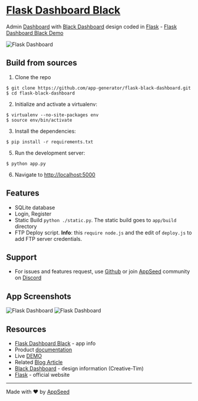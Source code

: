 ﻿# [Flask Dashboard Black](https://appseed.us/admin-dashboards/flask-dashboard-black)

Admin [Dashboard](https://en.wikipedia.org/wiki/Dashboard_(business)) with [Black Dashboard](https://www.creative-tim.com/product/black-dashboard) design coded in [Flask](http://flask.pocoo.org/) - [Flask Dashboard Black Demo](https://flask-black-dashboard.appseed.us/)

![Flask Dashboard](https://github.com/app-generator/flask-black-dashboard/blob/master/screenshots/flask-black-dashboard-intro.gif)

## Build from sources

1. Clone the repo
  ```
  $ git clone https://github.com/app-generator/flask-black-dashboard.git
  $ cd flask-black-dashboard
  ```

2. Initialize and activate a virtualenv:
  ```
  $ virtualenv --no-site-packages env
  $ source env/bin/activate
  ```

3. Install the dependencies:
  ```
  $ pip install -r requirements.txt
  ```

5. Run the development server:
  ```
  $ python app.py
  ```

6. Navigate to [http://localhost:5000](http://localhost:5000)

## Features

- SQLite database
- Login, Register
- Static Build `python ./static.py`. The static build goes to `app/build` directory 
- FTP Deploy script. **Info**: this `require node.js` and the edit of `deploy.js` to add FTP server credentials. 

## Support

- For issues and features request, use [Github](https://github.com/app-generator/flask-black-dashboard/issues/new) or join [AppSeed](https://appseed.us?ref=light-dashboard-flask) community on [Discord](https://discord.gg/fZC6hup)   


## App Screenshots

![Flask Dashboard](https://github.com/app-generator/flask-black-dashboard/blob/master/screenshots/flask-black-dashboard-login.jpg)
![Flask Dashboard](https://github.com/app-generator/flask-black-dashboard/blob/master/screenshots/flask-black-dashboard-notif.jpg)

## Resources

 - [Flask Dashboard Black](https://appseed.us/admin-dashboards/flask-dashboard-black) - app info
 - Product [documentation](https://docs.appseed.us/admin-dashboards/flask-dashboard-black/)
 - Live [DEMO](https://flask-black-dashboard.appseed.us/)
 - Related [Blog Article](https://blog.appseed.us/flask-apps-and-open-source-flask-dashboards/)
 - [Black Dashboard](https://www.creative-tim.com/product/black-dashboard) - design information (Creative-Tim)
 - [Flask](http://flask.pocoo.org/) - official website
 
---
Made with ♥ by [AppSeed](https://appseed.us?ref=github)
